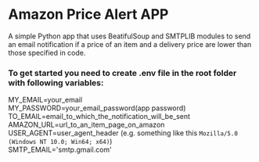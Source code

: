# Amazon Price Alert APP
A simple Python app that uses BeatifulSoup and SMTPLIB modules to send an email notification if a price of an item and a delivery price are lower than those specified in code.

### To get started you need to create .env file in the root folder with following variables:
MY_EMAIL=your_email <br>
MY_PASSWORD=your_email_password(app password) <br>
TO_EMAIL=email_to_which_the_notification_will_be_sent <br>
AMAZON_URL=url_to_an_item_page_on_amazon<br>
USER_AGENT=user_agent_header (e.g. something like this `Mozilla/5.0 (Windows NT 10.0; Win64; x64)`)<br>
SMTP_EMAIL='smtp.gmail.com'<br>
